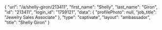 {
    "url": "\/a\/shelly-giron\/213411",
    "first_name": "Shelly",
    "last_name": "Giron",
    "id": "213411",
    "login_id": "1759121",
    "data": {
        "profilePhoto": null,
        "job_title": "Jewelry Sales Associate"
    },
    "type": "captivate",
    "layout": "ambassador",
    "title": "Shelly Giron"
}